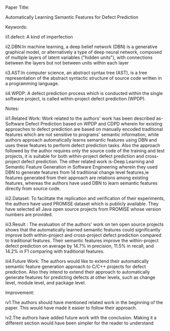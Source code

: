 Paper Title:

Automatically Learning Semantic Features for Defect Prediction

Keywords:

ii1.defect: A kind of imperfection

ii2.DBN:In machine learning, a deep belief network (DBN) is a generative graphical model, or alternatively a type of deep neural network, composed of multiple layers of latent variables ("hidden units"), with connections between the layers but not between units within each layer

ii3.AST:In computer science, an abstract syntax tree (AST), is a tree representation of the abstract syntactic structure of source code written in a programming language.

ii4.WPDP: A defect prediction process which is conducted within the  single  software  project,  is  called  within-project  defect
prediction (WPDP).

Notes:

iii1.Related Work: Work related to the authors' work has been described as-  Software Defect Prediction based on WPDP and CDPD wherein for existing approaches to defect prediction are based on manually encoded traditional features which are not sensitive to programs' semantic information, while authors approach automatically learns semantic features using DBN and uses these features to perform defect prediction tasks. Also the approach followed by the author requires only the source code of the training and test projects, it is suitable for both within-project defect prediction and cross-project defect prediction. The other related work is-Deep Learning and Semantic Feature Generation in Software Engineering wherein they used DBN to generate features from 14 traditional change level features,ie features generated from their approach are relations among existing features, whereas the authors have used DBN to learn semantic features directly from source code.

iii2.Dataset: To facilitate the replication and verification of their experiments, the authors have used PROMISE dataset which is publicly available. They have selected all Java open source projects from PROMISE whose version numbers are provided.

iii3.Result : The evaluation of the authors' work on ten open source projects shows that the automatically learned semantic features could significantly improve both within-project and cross-project defect prediction compared to traditional features. Their semantic
features improve the within-project defect prediction on average by 14.7% in precision, 11.5% in recall, and 14.2% in F1 comparing with traditional features. 

iii4.Future Work: The authors would like to extend their automatically semantic feature generation approach to C/C++ projects for defect prediction. Also they intend to extend their approach to automatically generate features for predicting defects at other levels, such as change level, module level, and package level.

Improvement:

iv1.The authors should have mentioned related work in the beginning of the paper. This would have made it easier to follow their approach.

iv2.The authors have added future work with the conclusion. Making it a different section would have been simpler for the reader to understand

